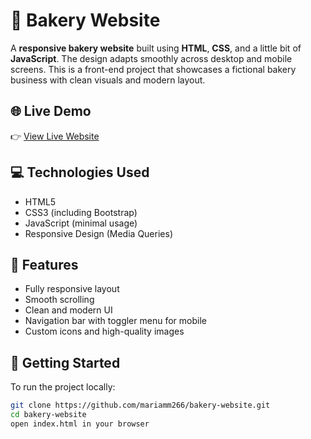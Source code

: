 # 🧁 Bakery Website

A **responsive bakery website** built using **HTML**, **CSS**, and a little bit of **JavaScript**. The design adapts smoothly across desktop and mobile screens. This is a front-end project that showcases a fictional bakery business with clean visuals and modern layout.

## 🌐 Live Demo

👉 [View Live Website](https://mariamm266.github.io/bakery-website/)

## 💻 Technologies Used

- HTML5
- CSS3 (including Bootstrap)
- JavaScript (minimal usage)
- Responsive Design (Media Queries)

## 📁 Features

- Fully responsive layout
- Smooth scrolling
- Clean and modern UI
- Navigation bar with toggler menu for mobile
- Custom icons and high-quality images

## 🚀 Getting Started

To run the project locally:

```bash
git clone https://github.com/mariamm266/bakery-website.git
cd bakery-website
open index.html in your browser
